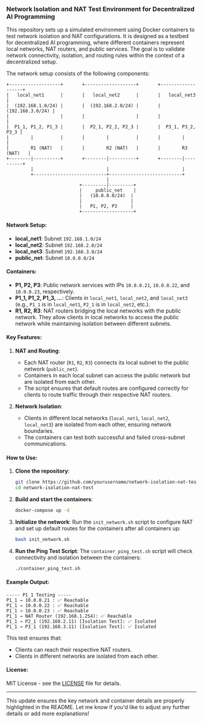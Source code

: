 ### **Network Isolation and NAT Test Environment for Decentralized AI Programming**

This repository sets up a simulated environment using Docker containers to test network isolation and NAT configurations. It is designed as a testbed for decentralized AI programming, where different containers represent local networks, NAT routers, and public services. The goal is to validate network connectivity, isolation, and routing rules within the context of a decentralized setup.

The network setup consists of the following components:

```
+-------------------+       +-------------------+       +-------------------+
|   local_net1      |       |   local_net2      |       |   local_net3      |
|  (192.168.1.0/24) |       |  (192.168.2.0/24) |       |  (192.168.3.0/24) |
|                   |       |                   |       |                   |
|  P1_1, P1_2, P1_3 |       |  P2_1, P2_2, P2_3 |       |  P3_1, P3_2, P3_3 |
|        |          |       |        |          |       |        |          |
|        R1 (NAT)   |       |        R2 (NAT)   |       |        R3 (NAT)   |
+--------|----------+       +--------|----------+       +--------|----------+
         |                           |                           |
         +---------------------------+---------------------------+
                                     |
                           +---------|---------+
                           |     public_net    |
                           |   (10.0.0.0/24)  |
                           |                  |
                           |   P1, P2, P3     |
                           +-------------------+
```

#### **Network Setup:**

- **local_net1**: Subnet `192.168.1.0/24`
- **local_net2**: Subnet `192.168.2.0/24`
- **local_net3**: Subnet `192.168.3.0/24`
- **public_net**: Subnet `10.0.0.0/24`

#### **Containers:**

- **P1, P2, P3**: Public network services with IPs `10.0.0.21`, `10.0.0.22`, and `10.0.0.23`, respectively.
- **P1_1, P1_2, P1_3, ...**: Clients in `local_net1`, `local_net2`, and `local_net3` (e.g., `P1_1` is in `local_net1`, `P2_1` is in `local_net2`, etc.).
- **R1, R2, R3**: NAT routers bridging the local networks with the public network. They allow clients in local networks to access the public network while maintaining isolation between different subnets.

#### **Key Features:**

1. **NAT and Routing**:
   - Each NAT router (`R1`, `R2`, `R3`) connects its local subnet to the public network (`public_net`).
   - Containers in each local subnet can access the public network but are isolated from each other.
   - The script ensures that default routes are configured correctly for clients to route traffic through their respective NAT routers.

2. **Network Isolation**:
   - Clients in different local networks (`local_net1`, `local_net2`, `local_net3`) are isolated from each other, ensuring network boundaries.
   - The containers can test both successful and failed cross-subnet communications.

#### **How to Use:**

1. **Clone the repository**:
   ```bash
   git clone https://github.com/yourusername/network-isolation-nat-test.git
   cd network-isolation-nat-test
   ```

2. **Build and start the containers**:
   ```bash
   docker-compose up -d
   ```

3. **Initialize the network**:
   Run the `init_network.sh` script to configure NAT and set up default routes for the containers after all containers up:
   ```bash
   bash init_network.sh
   ```

4. **Run the Ping Test Script**:
   The `container_ping_test.sh` script will check connectivity and isolation between the containers:
   ```bash
   ./container_ping_test.sh
   ```

#### **Example Output**:

```
----- P1_1 Testing -----
P1_1 → 10.0.0.21 : ✅ Reachable
P1_1 → 10.0.0.22 : ✅ Reachable
P1_1 → 10.0.0.23 : ✅ Reachable
P1_1 → NAT Router (192.168.1.254): ✅ Reachable
P1_1 → P2_1 (192.168.2.11) [Isolation Test]: ✅ Isolated
P1_1 → P3_1 (192.168.3.11) [Isolation Test]: ✅ Isolated
```

This test ensures that:
- Clients can reach their respective NAT routers.
- Clients in different networks are isolated from each other.

#### **License**:

MIT License - see the [LICENSE](LICENSE) file for details.

---

This update ensures the key network and container details are properly highlighted in the README. Let me know if you'd like to adjust any further details or add more explanations!